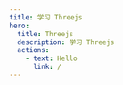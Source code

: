 ```yaml
---
title: 学习 Threejs
hero:
  title: Threejs
  description: 学习 Threejs
  actions:
    - text: Hello
      link: /
---
```


<code src="./Cover.tsx" inline="true"></code>
